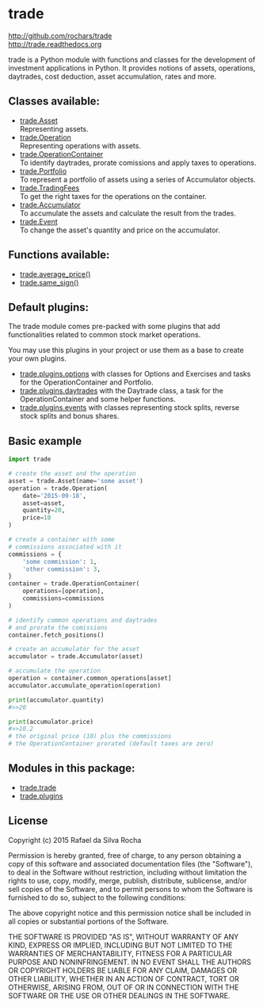 # trade
http://github.com/rochars/trade  
http://trade.readthedocs.org  

trade is a Python module with functions and classes for the development
of investment applications in Python. It provides notions of assets,
operations, daytrades, cost deduction, asset accumulation, rates and more.


## Classes available:

+ [trade.Asset](trade)  
  Representing assets.
+ [trade.Operation](trade)  
  Representing operations with assets.
+ [trade.OperationContainer](trade)  
  To identify daytrades, prorate comissions and apply taxes to operations.
+ [trade.Portfolio](trade)  
  To represent a portfolio of assets using a series of Accumulator objects.
+ [trade.TradingFees](trade)  
  To get the right taxes for the operations on the container.
+ [trade.Accumulator](trade)  
  To accumulate the assets and calculate the result from the trades.
+ [trade.Event](trade)  
  To change the asset's quantity and price on the accumulator.


## Functions available:

+ [trade.average_price()](trade)
+ [trade.same_sign()](trade)


## Default plugins:

The trade module comes pre-packed with some plugins that add
functionalities related to common stock market operations.

You may use this plugins in your project or use them as a base
to create your own plugins.

+ [trade.plugins.options](plugins/trade.plugins.options)
  with classes for Options and Exercises and tasks for the
  OperationContainer and Portfolio.
+ [trade.plugins.daytrades](plugins/trade.plugins.daytrades)
  with the Daytrade class, a task for the OperationContainer
  and some helper functions.
+ [trade.plugins.events](plugins/trade.plugins.events)
  with classes representing stock splits, reverse stock splits and
  bonus shares.


## Basic example

```python
import trade

# create the asset and the operation
asset = trade.Asset(name='some asset')
operation = trade.Operation(
    date='2015-09-18',
    asset=asset,
    quantity=20,
    price=10
)

# create a container with some
# commissions associated with it
commissions = {
    'some commission': 1,
    'other commission': 3,
}
container = trade.OperationContainer(
    operations=[operation],
    commissions=commissions
)

# identify common operations and daytrades
# and prorate the comissions
container.fetch_positions()

# create an accumulator for the asset
accumulator = trade.Accumulator(asset)

# accumulate the operation
operation = container.common_operations[asset]
accumulator.accumulate_operation(operation)

print(accumulator.quantity)
#>>20

print(accumulator.price)
#>>10.2
# the original price (10) plus the commissions
# the OperationContainer prorated (default taxes are zero)
```


## Modules in this package:

+ [trade.trade](trade)
+ [trade.plugins](plugins)


## License
Copyright (c) 2015 Rafael da Silva Rocha

Permission is hereby granted, free of charge, to any person obtaining a copy
of this software and associated documentation files (the "Software"), to deal
in the Software without restriction, including without limitation the rights
to use, copy, modify, merge, publish, distribute, sublicense, and/or sell
copies of the Software, and to permit persons to whom the Software is
furnished to do so, subject to the following conditions:

The above copyright notice and this permission notice shall be included in
all copies or substantial portions of the Software.

THE SOFTWARE IS PROVIDED "AS IS", WITHOUT WARRANTY OF ANY KIND, EXPRESS OR
IMPLIED, INCLUDING BUT NOT LIMITED TO THE WARRANTIES OF MERCHANTABILITY,
FITNESS FOR A PARTICULAR PURPOSE AND NONINFRINGEMENT. IN NO EVENT SHALL THE
AUTHORS OR COPYRIGHT HOLDERS BE LIABLE FOR ANY CLAIM, DAMAGES OR OTHER
LIABILITY, WHETHER IN AN ACTION OF CONTRACT, TORT OR OTHERWISE, ARISING FROM,
OUT OF OR IN CONNECTION WITH THE SOFTWARE OR THE USE OR OTHER DEALINGS IN
THE SOFTWARE.
